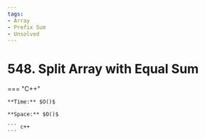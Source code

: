 ```yaml
---
tags:
- Array
- Prefix Sum
- Unsolved
---
```



# 548. Split Array with Equal Sum

=== "C++"

    **Time:** $O()$

    **Space:** $O()$

    ``` c++
    ```